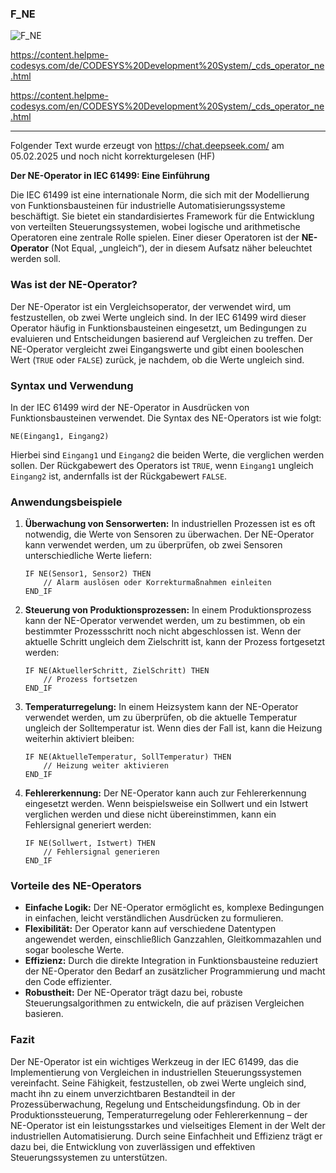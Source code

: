 ### F_NE



![F_NE](https://user-images.githubusercontent.com/116869307/214144558-e676465a-a116-46b2-87e7-fd3b912c702a.png)


<https://content.helpme-codesys.com/de/CODESYS%20Development%20System/_cds_operator_ne.html>

<https://content.helpme-codesys.com/en/CODESYS%20Development%20System/_cds_operator_ne.html>


* * * * * * * * * *

Folgender Text wurde erzeugt von <https://chat.deepseek.com/> am 05.02.2025 und noch nicht korrekturgelesen (HF)


**Der NE-Operator in IEC 61499: Eine Einführung**

Die IEC 61499 ist eine internationale Norm, die sich mit der Modellierung von Funktionsbausteinen für industrielle Automatisierungssysteme beschäftigt. Sie bietet ein standardisiertes Framework für die Entwicklung von verteilten Steuerungssystemen, wobei logische und arithmetische Operatoren eine zentrale Rolle spielen. Einer dieser Operatoren ist der **NE-Operator** (Not Equal, „ungleich“), der in diesem Aufsatz näher beleuchtet werden soll.

### Was ist der NE-Operator?

Der NE-Operator ist ein Vergleichsoperator, der verwendet wird, um festzustellen, ob zwei Werte ungleich sind. In der IEC 61499 wird dieser Operator häufig in Funktionsbausteinen eingesetzt, um Bedingungen zu evaluieren und Entscheidungen basierend auf Vergleichen zu treffen. Der NE-Operator vergleicht zwei Eingangswerte und gibt einen booleschen Wert (`TRUE` oder `FALSE`) zurück, je nachdem, ob die Werte ungleich sind.

### Syntax und Verwendung

In der IEC 61499 wird der NE-Operator in Ausdrücken von Funktionsbausteinen verwendet. Die Syntax des NE-Operators ist wie folgt:

```
NE(Eingang1, Eingang2)
```

Hierbei sind `Eingang1` und `Eingang2` die beiden Werte, die verglichen werden sollen. Der Rückgabewert des Operators ist `TRUE`, wenn `Eingang1` ungleich `Eingang2` ist, andernfalls ist der Rückgabewert `FALSE`.

### Anwendungsbeispiele

1. **Überwachung von Sensorwerten:**
   In industriellen Prozessen ist es oft notwendig, die Werte von Sensoren zu überwachen. Der NE-Operator kann verwendet werden, um zu überprüfen, ob zwei Sensoren unterschiedliche Werte liefern:

   ```
   IF NE(Sensor1, Sensor2) THEN
       // Alarm auslösen oder Korrekturmaßnahmen einleiten
   END_IF
   ```

2. **Steuerung von Produktionsprozessen:**
   In einem Produktionsprozess kann der NE-Operator verwendet werden, um zu bestimmen, ob ein bestimmter Prozessschritt noch nicht abgeschlossen ist. Wenn der aktuelle Schritt ungleich dem Zielschritt ist, kann der Prozess fortgesetzt werden:

   ```
   IF NE(AktuellerSchritt, ZielSchritt) THEN
       // Prozess fortsetzen
   END_IF
   ```

3. **Temperaturregelung:**
   In einem Heizsystem kann der NE-Operator verwendet werden, um zu überprüfen, ob die aktuelle Temperatur ungleich der Solltemperatur ist. Wenn dies der Fall ist, kann die Heizung weiterhin aktiviert bleiben:

   ```
   IF NE(AktuelleTemperatur, SollTemperatur) THEN
       // Heizung weiter aktivieren
   END_IF
   ```

4. **Fehlererkennung:**
   Der NE-Operator kann auch zur Fehlererkennung eingesetzt werden. Wenn beispielsweise ein Sollwert und ein Istwert verglichen werden und diese nicht übereinstimmen, kann ein Fehlersignal generiert werden:

   ```
   IF NE(Sollwert, Istwert) THEN
       // Fehlersignal generieren
   END_IF
   ```

### Vorteile des NE-Operators

- **Einfache Logik:** Der NE-Operator ermöglicht es, komplexe Bedingungen in einfachen, leicht verständlichen Ausdrücken zu formulieren.
- **Flexibilität:** Der Operator kann auf verschiedene Datentypen angewendet werden, einschließlich Ganzzahlen, Gleitkommazahlen und sogar boolesche Werte.
- **Effizienz:** Durch die direkte Integration in Funktionsbausteine reduziert der NE-Operator den Bedarf an zusätzlicher Programmierung und macht den Code effizienter.
- **Robustheit:** Der NE-Operator trägt dazu bei, robuste Steuerungsalgorithmen zu entwickeln, die auf präzisen Vergleichen basieren.

### Fazit

Der NE-Operator ist ein wichtiges Werkzeug in der IEC 61499, das die Implementierung von Vergleichen in industriellen Steuerungssystemen vereinfacht. Seine Fähigkeit, festzustellen, ob zwei Werte ungleich sind, macht ihn zu einem unverzichtbaren Bestandteil in der Prozessüberwachung, Regelung und Entscheidungsfindung. Ob in der Produktionssteuerung, Temperaturregelung oder Fehlererkennung – der NE-Operator ist ein leistungsstarkes und vielseitiges Element in der Welt der industriellen Automatisierung. Durch seine Einfachheit und Effizienz trägt er dazu bei, die Entwicklung von zuverlässigen und effektiven Steuerungssystemen zu unterstützen.


















